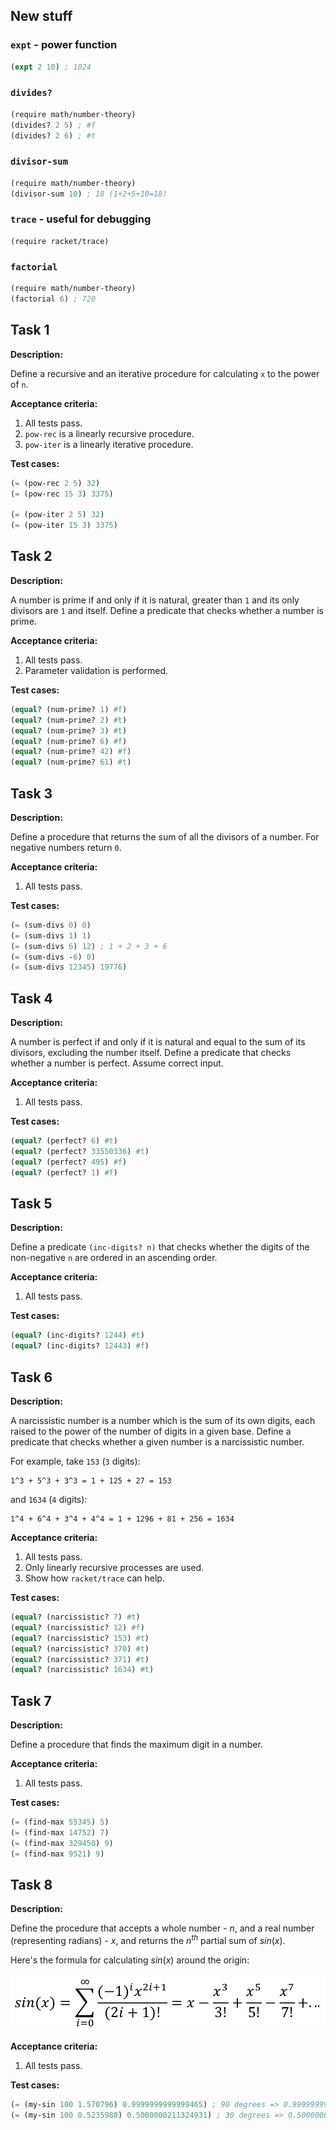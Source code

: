 ## New stuff
### ```expt``` - power function
```scheme
(expt 2 10) ; 1024
```
### ```divides?```
```scheme
(require math/number-theory)
(divides? 2 5) ; #f
(divides? 2 6) ; #t
```
### ```divisor-sum```
```scheme
(require math/number-theory)
(divisor-sum 10) ; 18 (1+2+5+10=18)
```
### ```trace``` - useful for debugging
```
(require racket/trace)
```
### ```factorial```
```scheme
(require math/number-theory)
(factorial 6) ; 720
```

## Task 1

**Description:**

Define a recursive and an iterative procedure for calculating `x` to the power of `n`.

**Acceptance criteria:**

1. All tests pass.
2. `pow-rec` is a linearly recursive procedure.
3. `pow-iter` is a linearly iterative procedure.

**Test cases:**

```scheme
(= (pow-rec 2 5) 32)
(= (pow-rec 15 3) 3375)

(= (pow-iter 2 5) 32)
(= (pow-iter 15 3) 3375)
```

## Task 2

**Description:**

A number is prime if and only if it is natural, greater than `1` and its only divisors are `1` and itself. Define a predicate that checks whether a number is prime.

**Acceptance criteria:**

1. All tests pass.
2. Parameter validation is performed.

**Test cases:**

```scheme
(equal? (num-prime? 1) #f)
(equal? (num-prime? 2) #t)
(equal? (num-prime? 3) #t)
(equal? (num-prime? 6) #f)
(equal? (num-prime? 42) #f)
(equal? (num-prime? 61) #t)
```

## Task 3

**Description:**

Define a procedure that returns the sum of all the divisors of a number. For negative numbers return `0`.

**Acceptance criteria:**

1. All tests pass.

**Test cases:**

```scheme
(= (sum-divs 0) 0)
(= (sum-divs 1) 1)
(= (sum-divs 6) 12) ; 1 + 2 + 3 + 6
(= (sum-divs -6) 0)
(= (sum-divs 12345) 19776)
```

## Task 4

**Description:**

A number is perfect if and only if it is natural and equal to the sum of its divisors, excluding the number itself. Define a predicate that checks whether a number is perfect. Assume correct input.

**Acceptance criteria:**

1. All tests pass.

**Test cases:**

```scheme
(equal? (perfect? 6) #t)
(equal? (perfect? 33550336) #t)
(equal? (perfect? 495) #f)
(equal? (perfect? 1) #f)
```

## Task 5

**Description:**

Define a predicate `(inc-digits? n)` that checks whether the digits of the non-negative `n` are ordered in an ascending order.

**Acceptance criteria:**

1. All tests pass.

**Test cases:**

```scheme
(equal? (inc-digits? 1244) #t)
(equal? (inc-digits? 12443) #f)
```

## Task 6

**Description:**

A narcissistic number is a number which is the sum of its own digits, each raised to the power of the number of digits in a given base. Define a predicate that checks whether a given number is a narcissistic number.

For example, take `153` (`3` digits):

```text
1^3 + 5^3 + 3^3 = 1 + 125 + 27 = 153
```

and `1634` (`4` digits):

```text
1^4 + 6^4 + 3^4 + 4^4 = 1 + 1296 + 81 + 256 = 1634
```

**Acceptance criteria:**

1. All tests pass.
2. Only linearly recursive processes are used.
3. Show how `racket/trace` can help.

**Test cases:**

```scheme
(equal? (narcissistic? 7) #t)
(equal? (narcissistic? 12) #f)
(equal? (narcissistic? 153) #t)
(equal? (narcissistic? 370) #t)
(equal? (narcissistic? 371) #t)
(equal? (narcissistic? 1634) #t)
```

## Task 7

**Description:**

Define a procedure that finds the maximum digit in a number.

**Acceptance criteria:**

1. All tests pass.

**Test cases:**

```scheme
(= (find-max 55345) 5)
(= (find-max 14752) 7)
(= (find-max 329450) 9)
(= (find-max 9521) 9)
```

## Task 8

**Description:**

Define the procedure that accepts a whole number - $n$, and a real number (representing radians) - $x$, and returns the $n^{th}$ partial sum of $sin(x)$.

Here's the formula for calculating $sin(x)$ around the origin:

![Alt text](./assets/sine.png?raw=true "Task8")

**Acceptance criteria:**

1. All tests pass.

**Test cases:**

```scheme
(= (my-sin 100 1.570796) 0.9999999999999465) ; 90 degrees => 0.9999999999999465
(= (my-sin 100 0.5235988) 0.5000000211324931) ; 30 degrees => 0.5000000211324931
```